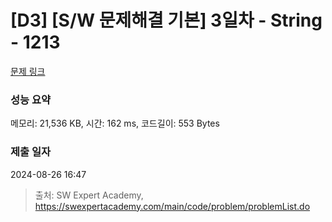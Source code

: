 # [D3] [S/W 문제해결 기본] 3일차 - String - 1213 

[문제 링크](https://swexpertacademy.com/main/code/problem/problemDetail.do?contestProbId=AV14P0c6AAUCFAYi) 

### 성능 요약

메모리: 21,536 KB, 시간: 162 ms, 코드길이: 553 Bytes

### 제출 일자

2024-08-26 16:47



> 출처: SW Expert Academy, https://swexpertacademy.com/main/code/problem/problemList.do